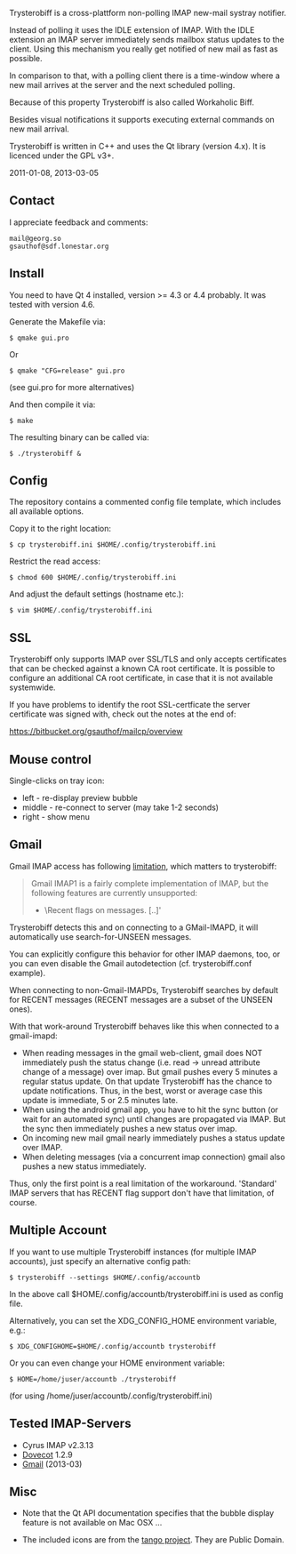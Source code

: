 Trysterobiff is a cross-plattform non-polling IMAP new-mail systray notifier.

Instead of polling it uses the IDLE extension of IMAP. With the IDLE extension
an IMAP server immediately sends mailbox status updates to the client. Using
this mechanism you really get notified of new mail as fast as possible.

In comparison to that, with a polling client there is a time-window where a new
mail arrives at the server and the next scheduled polling.

Because of this property Trysterobiff is also called Workaholic Biff.

Besides visual notifications it supports executing external commands on new
mail arrival.

Trysterobiff is written in C++ and uses the Qt library (version 4.x). It is
licenced under the GPL v3+.

2011-01-08, 2013-03-05


## Contact ##

I appreciate feedback and comments:

    mail@georg.so
    gsauthof@sdf.lonestar.org


## Install ##

You need to have Qt 4 installed, version >= 4.3 or 4.4 probably. It was tested
with version 4.6.

Generate the Makefile via:

    $ qmake gui.pro

Or

    $ qmake "CFG=release" gui.pro

(see gui.pro for more alternatives)

And then compile it via:

    $ make

The resulting binary can be called via:

    $ ./trysterobiff &

## Config ##

The repository contains a commented config file template, which includes all
available options.

Copy it to the right location:

    $ cp trysterobiff.ini $HOME/.config/trysterobiff.ini

Restrict the read access:

    $ chmod 600 $HOME/.config/trysterobiff.ini

And adjust the default settings (hostname etc.):

    $ vim $HOME/.config/trysterobiff.ini


## SSL ##

Trysterobiff only supports IMAP over SSL/TLS and only accepts certificates that
can be checked against a known CA root certificate. It is possible to configure
an additional CA root certificate, in case that it is not available systemwide.

If you have problems to identify the root SSL-certficate the server certificate
was signed with, check out the notes at the end of:

https://bitbucket.org/gsauthof/mailcp/overview 


## Mouse control ##

Single-clicks on tray icon:

- left   - re-display preview bubble
- middle - re-connect to server (may take 1-2 seconds)
- right  - show menu


## Gmail ##

Gmail IMAP access has following [limitation][gmaillim], which matters to
trysterobiff:

> Gmail IMAP1 is a fairly complete implementation of IMAP, but the
> following features are currently unsupported:
>
>   - \Recent flags on messages. [..]'

[gmaillim]: http://support.google.com/mail/bin/answer.py?hl=en&answer=78761


Trysterobiff detects this and on connecting to a GMail-IMAPD, it will
automatically use search-for-UNSEEN messages.

You can explicitly configure this behavior for other IMAP daemons, too, or you
can even disable the Gmail autodetection (cf. trysterobiff.conf example).

When connecting to non-Gmail-IMAPDs, Trysterobiff searches by default for
RECENT messages (RECENT messages are a subset of the UNSEEN ones).

With that work-around Trysterobiff behaves like this when connected to a gmail-imapd:

- When reading messages in the gmail web-client, gmail does NOT immediately
  push the status change (i.e. read -> unread attribute change of a message)
  over imap. But gmail pushes every 5 minutes a regular
  status update. On that update Trysterobiff has the chance to update
  notifications. Thus, in the best, worst or average case this update is immediate,
  5 or 2.5 minutes late.
- When using the android gmail app, you have to hit the sync button (or wait
  for an automated sync) until changes are propagated via IMAP. But the sync
  then immediately pushes a new status over imap.
- On incoming new mail gmail nearly immediately pushes a status update over IMAP.
- When deleting messages (via a concurrent imap connection) gmail also pushes a new
  status immediately.

Thus, only the first point is a real limitation of the workaround. 'Standard'
IMAP servers that has RECENT flag support don't have that limitation, of
course.

## Multiple Account ##

If you want to use multiple Trysterobiff instances (for multiple IMAP
accounts), just specify an alternative config path:

    $ trysterobiff --settings $HOME/.config/accountb

In the above call $HOME/.config/accountb/trysterobiff.ini is used as config file.

Alternatively, you can set the XDG_CONFIG_HOME environment variable, e.g.:

    $ XDG_CONFIGHOME=$HOME/.config/accountb trysterobiff

Or you can even change your HOME environment variable:

    $ HOME=/home/juser/accountb ./trysterobiff

(for using /home/juser/accountb/.config/trysterobiff.ini)


## Tested IMAP-Servers ##

* Cyrus IMAP v2.3.13
* [Dovecot][dove] 1.2.9
* [Gmail][gmail] (2013-03)

## Misc ##

* Note that the Qt API documentation specifies that the bubble display feature
  is not available on Mac OSX ...

* The included icons are from the [tango project][tango]. They are Public Domain.


[tango]: http://tango.freedesktop.org/Tango_Desktop_Project
[dove]: http://www.dovecot.org/
[gmail]: http://en.wikipedia.org/wiki/Gmail

